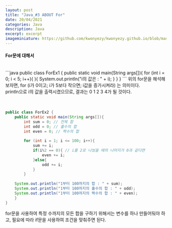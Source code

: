 ```yaml
---
layout: post
title: "Java_#3 ABOUT For"
date: 20/04/2021
categories: Java
description: Java
excerpt: excerpt 
imageminiature: https://github.com/kwonyezy/kwonyezy.github.io/blob/master/_posts/pictures/greyimg.png?raw=true
---
```


#### For문에 대해서
<br>
```java
public class ForEx1 {
	public static void main(String args[]){
		for (int i = 0; i < 5; i++){ ){
			System.out.println("i의 값은 : " + i);
		}
	}
}
```
위의 for문을 해석해보자면, 
for (i가 0이고; i가 5보다 작으면; i값을 증가시켜라) 는 의미이다. <br>
println으로 i의 값을 출력시켰으므로, 결과는 0 1 2 3 4가 될 것이다. <br>
<br><br>

```java
public class ForEx2 {
	public static void main(String args[]){
		int sum = 0; // 전체 합
		int odd = 0; // 홀수의 합
		int even = 0; // 짝수의 합
		
		for (int i = 1; i <= 100; i++){
			sum += i;
			if(i%2 == 0){ // i를 2로 나눴을 때의 나머지가 0과 같다면
				even += i;
			}else{
				odd += i;
			}
		}
		
	System.out.println("1부터 100까지의 합 : " + sum);
	System.out.println("1부터 100까지의 홀수의 합 : " + odd);
	System.out.println("1부터 100까지의 짝수의 합 : " + even);
	}
}
```
for문을 사용하여 특정 수까지의 모든 합을 구하기 위해서는 변수를 하나 만들어둬야 하고, 필요에 따라 if문을 사용하여 조건을 맞춰주면 된다.
